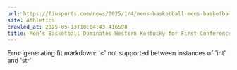 ```yaml
---
url: https://fiusports.com/news/2025/1/4/mens-basketball-mens-basketball-dominates-western-kentucky-for-first-conference-usa-win.aspx
site: Athletics
crawled_at: 2025-05-13T10:04:43.416598
title: Men’s Basketball Dominates Western Kentucky for First Conference USA Win - FIU Athletics
---
```


Error generating fit markdown: '<' not supported between instances of 'int' and 'str'